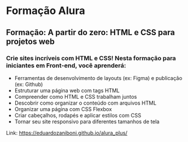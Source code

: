 # Formação Alura

## Formação: A partir do zero: HTML e CSS para projetos web

### Crie sites incríveis com HTML e CSS! Nesta formação para iniciantes em Front-end, você aprenderá:

* Ferramentas de desenvolvimento de layouts (ex: Figma) e publicação (ex: Github)
* Estruturar uma página web com tags HTML
* Compreender como HTML e CSS trabalham juntos
* Descobrir como organizar o conteúdo com arquivos HTML
* Organizar uma página com CSS Flexbox
* Criar cabeçalhos, rodapés e aplicar estilos com CSS
* Tornar seu site responsivo para diferentes tamanhos de tela

Link: https://eduardozaniboni.github.io/alura_plus/
